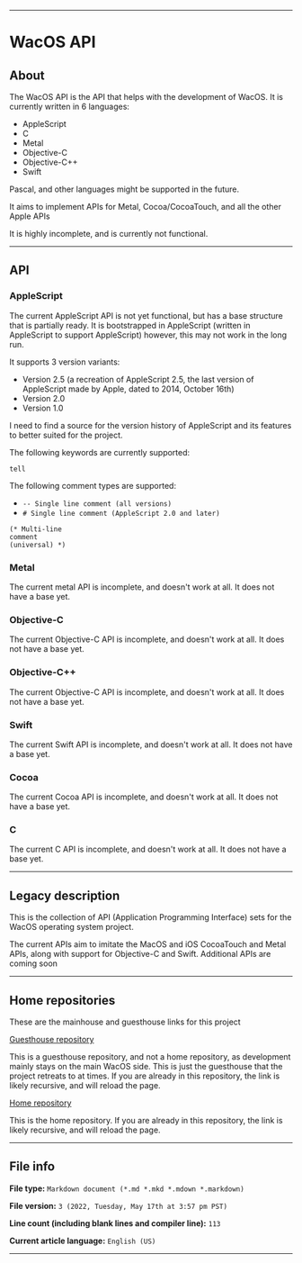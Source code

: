 
***

# WacOS API

## About

The WacOS API is the API that helps with the development of WacOS. It is currently written in 6 languages:

- AppleScript
- C
- Metal
- Objective-C
- Objective-C++
- Swift

Pascal, and other languages might be supported in the future.

It aims to implement APIs for Metal, Cocoa/CocoaTouch, and all the other Apple APIs

It is highly incomplete, and is currently not functional.

***

## API

### AppleScript

The current AppleScript API is not yet functional, but has a base structure that is partially ready. It is bootstrapped in AppleScript (written in AppleScript to support AppleScript) however, this may not work in the long run.

It supports 3 version variants:

- Version 2.5 (a recreation of AppleScript 2.5, the last version of AppleScript made by Apple, dated to 2014, October 16th)
- Version 2.0
- Version 1.0

I need to find a source for the version history of AppleScript and its features to better suited for the project.

The following keywords are currently supported:

`tell`

The following comment types are supported:

- `-- Single line comment (all versions)`
- `# Single line comment (AppleScript 2.0 and later)`

```applescript
(* Multi-line
comment
(universal) *)
```

### Metal

The current metal API is incomplete, and doesn't work at all. It does not have a base yet.

### Objective-C

The current Objective-C API is incomplete, and doesn't work at all. It does not have a base yet.

### Objective-C++

The current Objective-C API is incomplete, and doesn't work at all. It does not have a base yet.

### Swift

The current Swift API is incomplete, and doesn't work at all. It does not have a base yet.

### Cocoa

The current Cocoa API is incomplete, and doesn't work at all. It does not have a base yet.

### C

The current C API is incomplete, and doesn't work at all. It does not have a base yet.

***

## Legacy description

This is the collection of API (Application Programming Interface) sets for the WacOS operating system project.

The current APIs aim to imitate the MacOS and iOS CocoaTouch and Metal APIs, along with support for Objective-C and Swift. Additional APIs are coming soon

***

## Home repositories

These are the mainhouse and guesthouse links for this project

[Guesthouse repository](https://github.com/seanpm2001/WacOS_API/)

This is a guesthouse repository, and not a home repository, as development mainly stays on the main WacOS side. This is just the guesthouse that the project retreats to at times. If you are already in this repository, the link is likely recursive, and will reload the page.

[Home repository](https://github.com/seanpm2001/WacOS/tree/WacOS-dev/API/)

This is the home repository. If you are already in this repository, the link is likely recursive, and will reload the page.

***

## File info

**File type:** `Markdown document (*.md *.mkd *.mdown *.markdown)`

**File version:** `3 (2022, Tuesday, May 17th at 3:57 pm PST)`

**Line count (including blank lines and compiler line):** `113`

**Current article language:** `English (US)`

***
